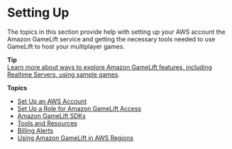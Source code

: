 # Setting Up<a name="setting-up-intro"></a>

The topics in this section provide help with setting up your AWS account the Amazon GameLift service and getting the necessary tools needed to use GameLift to host your multiplayer games\. 

**Tip**  
[Learn more about ways to explore Amazon GameLift features, including Realtime Servers, using sample games](gamelift-explore.md)\.

**Topics**
+ [Set Up an AWS Account](setting-up-aws-login.md)
+ [Set Up a Role for Amazon GameLift Access](setting-up-role.md)
+ [Amazon GameLift SDKs](gamelift-supported.md)
+ [Tools and Resources](gamelift-components.md)
+ [Billing Alerts](gamelift-billing-alerts.md)
+ [Using Amazon GameLift in AWS Regions](gamelift-regions.md)